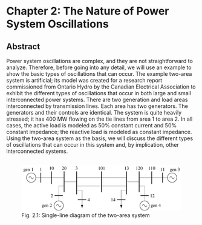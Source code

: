 # Chapter 2: The Nature of Power System Oscillations
## Abstract
Power system oscillations are complex, and they are not straightforward to analyze. Therefore, before going into any detail, we will use an example to show the basic types of oscillations that can occur. The example two-area system is artificial; its model was created for a research report commissioned from Ontario Hydro by the Canadian Electrical Association to exhibit the different types of oscillations that occur in both large and small interconnected power systems. There are two generation and load areas interconnected by transmission lines. Each area has two generators. The generators and their controls are identical. The system is quite heavily stressed; it has 400 MW flowing on the tie lines from area 1 to area 2. In all cases, the active load is modeled as 50% constant current and 50% constant impedance; the reactive load is modeled as constant impedance. Using the two-area system as the basis, we will discuss the different types of oscillations that can occur in this system and, by implication, other interconnected systems.

<div style="display: flex; justify-content: center;" width="100%">
    <figure>
        <img src="../figures/fig_2p1.png" alt="Single-line diagram" width=480px margin="auto" />
        <figcaption>Fig. 2.1: Single-line diagram of the two-area system</figcaption>
    </figure>
</div>

[comment]: <> (eof)
